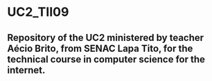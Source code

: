 # UC2_TII09
## Repository of the UC2 ministered by teacher Aécio Brito, from SENAC Lapa Tito, for the technical course in computer science for the internet.
